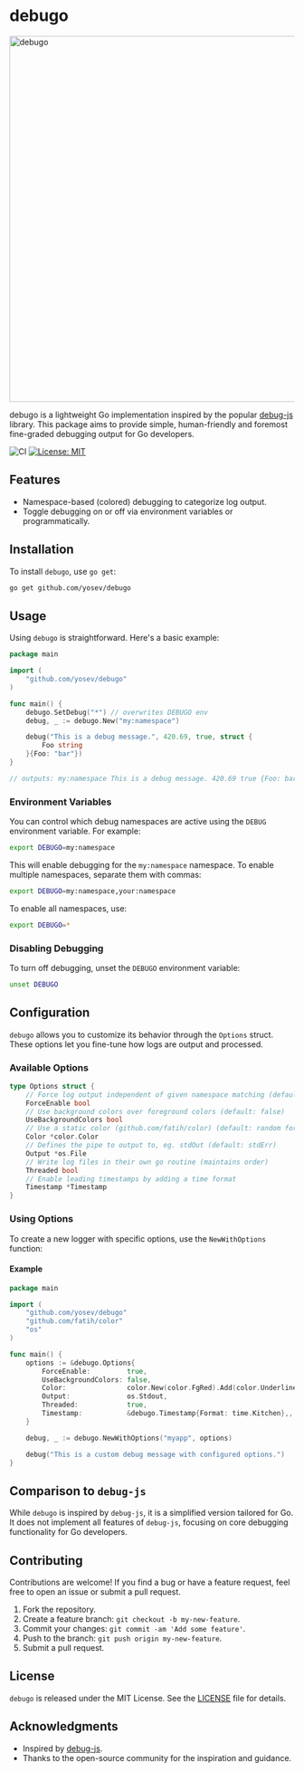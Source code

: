 # debugo

<img width="647" src="https://github.com/user-attachments/assets/2b5d9516-ae54-4868-ae5b-c9cef13015cc" alt="debugo" />

debugo is a lightweight Go implementation inspired by the popular [debug-js](https://github.com/debug-js/debug) library. This package aims to provide simple, human-friendly and foremost fine-graded debugging output for Go developers.

![CI](https://github.com/yosev/debugo/actions/workflows/go.test.yml/badge.svg)
[![License: MIT](https://img.shields.io/badge/License-MIT-yellow.svg)](https://opensource.org/licenses/MIT)

## Features

- Namespace-based (colored) debugging to categorize log output.
- Toggle debugging on or off via environment variables or programmatically.

## Installation

To install `debugo`, use `go get`:

```bash
go get github.com/yosev/debugo
```

## Usage

Using `debugo` is straightforward. Here's a basic example:

```go
package main

import (
	"github.com/yosev/debugo"
)

func main() {
	debugo.SetDebug("*") // overwrites DEBUGO env
	debug, _ := debugo.New("my:namespace")

	debug("This is a debug message.", 420.69, true, struct {
		Foo string
	}{Foo: "bar"})
}

// outputs: my:namespace This is a debug message. 420.69 true {Foo: bar} +0ms
```

### Environment Variables

You can control which debug namespaces are active using the `DEBUG` environment variable. For example:

```bash
export DEBUGO=my:namespace
```

This will enable debugging for the `my:namespace` namespace. To enable multiple namespaces, separate them with commas:

```bash
export DEBUGO=my:namespace,your:namespace
```

To enable all namespaces, use:

```bash
export DEBUGO=*
```

### Disabling Debugging

To turn off debugging, unset the `DEBUGO` environment variable:

```bash
unset DEBUGO
```

## Configuration

`debugo` allows you to customize its behavior through the `Options` struct. These options let you fine-tune how logs are output and processed.

### Available Options

```go
type Options struct {
    // Force log output independent of given namespace matching (default: false)
    ForceEnable bool
    // Use background colors over foreground colors (default: false)
    UseBackgroundColors bool
    // Use a static color (github.com/fatih/color) (default: random foreground color)
    Color *color.Color
    // Defines the pipe to output to, eg. stdOut (default: stdErr)
    Output *os.File
    // Write log files in their own go routine (maintains order)
    Threaded bool
    // Enable leading timestamps by adding a time format
    Timestamp *Timestamp
}
```

### Using Options

To create a new logger with specific options, use the `NewWithOptions` function:

#### Example

```go
package main

import (
    "github.com/yosev/debugo"
    "github.com/fatih/color"
    "os"
)

func main() {
    options := &debugo.Options{
        ForceEnable:         true,
        UseBackgroundColors: false,
        Color:               color.New(color.FgRed).Add(color.Underline),
        Output:              os.Stdout,
        Threaded:            true,
        Timestamp:           &debugo.Timestamp{Format: time.Kitchen},,
    }

    debug, _ := debugo.NewWithOptions("myapp", options)

    debug("This is a custom debug message with configured options.")
}
```

## Comparison to `debug-js`

While `debugo` is inspired by `debug-js`, it is a simplified version tailored for Go. It does not implement all features of `debug-js`, focusing on core debugging functionality for Go developers.

## Contributing

Contributions are welcome! If you find a bug or have a feature request, feel free to open an issue or submit a pull request.

1. Fork the repository.
2. Create a feature branch: `git checkout -b my-new-feature`.
3. Commit your changes: `git commit -am 'Add some feature'`.
4. Push to the branch: `git push origin my-new-feature`.
5. Submit a pull request.

## License

`debugo` is released under the MIT License. See the [LICENSE](LICENSE) file for details.

## Acknowledgments

- Inspired by [debug-js](https://github.com/debug-js/debug).
- Thanks to the open-source community for the inspiration and guidance.
